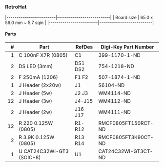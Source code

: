 ### RetroHat ###

|-------------------------|---------------------------|
| Board size              | 65.0 x 56.0 mm ~ 5.7 sqin |
|-------------------------|---------------------------|


#### Parts ####

|  # | Part                             | RefDes  | Digi-Key Part Number       |
|---:|----------------------------------|---------|----------------------------|
|  1 | C 100nF X7R (0805)               | C1      | 399-1170-1-ND              |
|  2 | DS LED (3mm)                     | DS1 DS2 | 754-1218-ND                |
|  2 | F 250mA (1206)                   | F1 F2   | 507-1874-1-ND              |
|  1 | J Header (2x20w)                 | J1      | S6104-ND                   |
|  2 | J Header (5w)                    | J2 J3   | WM4114-ND                  |
| 12 | J Header (3w)                    | J4-J15  | WM4112-ND                  |
|  2 | J Header (2w)                    | J16 J17 | WM4111-ND                  |
| 12 | R 220 0.125W (0805)              | R1-R12  | RMCF0805FT150RCT-ND        |
|  2 | R 3.9K 0.125W (0805)             | R13 R14 | RMCF0805FT3K90CT-ND        |
|  1 | U CAT24C32WI-GT3 (SOIC-8)        | U1      | CAT24C32WI-GT3CT-ND        |
